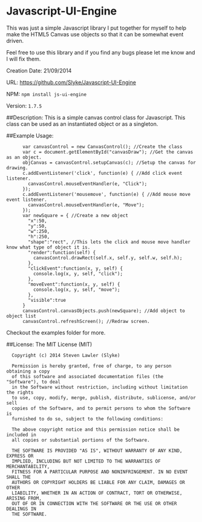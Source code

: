 # Javascript-UI-Engine

This was just a simple Javascript library I put together for myself to help make the HTML5 Canvas use objects so that it can be somewhat event driven.

Feel free to use this library and if you find any bugs please let me know and I will fix them.

  Creation Date: 21/09/2014

  URL: https://github.com/Slyke/Javascript-UI-Engine

  NPM: `npm install js-ui-engine`

  Version: `1.7.5`

##Description:
    This is a simple canvas control class for Javascript. This class can be used as an instantiated object or as a singleton.

##Example Usage:
```
      var canvasControl = new CanvasControl(); //Create the class
      var c = document.getElementById("canvasDraw"); //Get the canvas as an object.
      objCanvas = canvasControl.setupCanvas(c); //Setup the canvas for drawing.
      c.addEventListener('click', function(e) { //Add click event listener.
        canvasControl.mouseEventHandler(e, "Click");
      });
      c.addEventListener('mousemove', function(e) { //Add mouse move event listener.
        canvasControl.mouseEventHandler(e, "Move");
      });
      var newSquare = { //Create a new object
        "x":50,
        "y":50,
        "w":250,
        "h":250,
        "shape":"rect", //This lets the click and mouse move handler know what type of object it is.
        "render":function(self) {
          canvasControl.drawRect(self.x, self.y, self.w, self.h);
        },
        "clickEvent":function(x, y, self) {
          console.log(x, y, self, "click");
        },
        "moveEvent":function(x, y, self) {
          console.log(x, y, self, "move");
        },
        "visible":true
      }
      canvasControl.canvasObjects.push(newSquare); //Add object to object list
      canvasControl.refreshScreen(); //Redraw screen.
```

Checkout the examples folder for more.

##License:
    The MIT License (MIT)

      Copyright (c) 2014 Steven Lawler (Slyke)

      Permission is hereby granted, free of charge, to any person obtaining a copy
      of this software and associated documentation files (the "Software"), to deal
      in the Software without restriction, including without limitation the rights
      to use, copy, modify, merge, publish, distribute, sublicense, and/or sell
      copies of the Software, and to permit persons to whom the Software is
      furnished to do so, subject to the following conditions:

      The above copyright notice and this permission notice shall be included in
      all copies or substantial portions of the Software.

      THE SOFTWARE IS PROVIDED "AS IS", WITHOUT WARRANTY OF ANY KIND, EXPRESS OR
      IMPLIED, INCLUDING BUT NOT LIMITED TO THE WARRANTIES OF MERCHANTABILITY,
      FITNESS FOR A PARTICULAR PURPOSE AND NONINFRINGEMENT. IN NO EVENT SHALL THE
      AUTHORS OR COPYRIGHT HOLDERS BE LIABLE FOR ANY CLAIM, DAMAGES OR OTHER
      LIABILITY, WHETHER IN AN ACTION OF CONTRACT, TORT OR OTHERWISE, ARISING FROM,
      OUT OF OR IN CONNECTION WITH THE SOFTWARE OR THE USE OR OTHER DEALINGS IN
      THE SOFTWARE.
